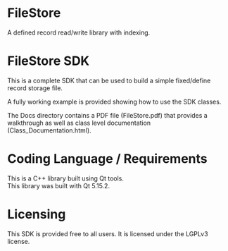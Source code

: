 # FileStore

A defined record read/write library with indexing.

# FileStore SDK

This is a complete SDK that can be used to build a simple fixed/define record storage file.

A fully working example is provided showing how to use the SDK classes.

The Docs directory contains a PDF file (FileStore.pdf) that provides a walkthrough as
well as class level documentation (Class_Documentation.html).

# Coding Language / Requirements

This is a C++ library built using Qt tools.  
This library was built with Qt 5.15.2.

# Licensing

This SDK is provided free to all users.
It is licensed under the LGPLv3 license.
